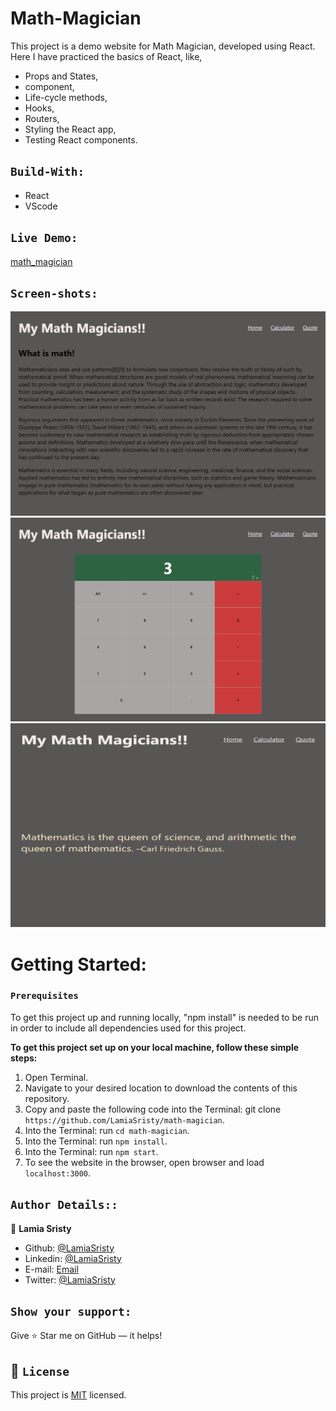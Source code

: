 # Math-Magician

This project is a demo website for Math Magician, developed using React. Here I have practiced the basics of React, like,
- Props and States,
- component,
- Life-cycle methods, 
- Hooks,
- Routers,
- Styling the React app,
- Testing React components.


## `Build-With:`

- React
- VScode

## `Live Demo:`

[math_magician](https://mathmagician.herokuapp.com/)

## `Screen-shots:`
<img src="assets/img/ss1.png">
<img src="assets/img/ss2.png">
<img src="assets/img/ss3.png">

# Getting Started:

### `Prerequisites`

To get this project up and running locally, "npm install" is needed to be run in order to include all dependencies used for this project.

**To get this project set up on your local machine, follow these simple steps:**

1. Open Terminal.
2. Navigate to your desired location to download the contents of this repository.
3. Copy and paste the following code into the Terminal: git clone `https://github.com/LamiaSristy/math-magician`.
4. Into the Terminal: run `cd math-magician`.
5. Into the Terminal: run `npm install`.
6. Into the Terminal: run `npm start`.
6. To see the website in the browser, open browser and load `localhost:3000`.


## `Author Details::`

👤 **Lamia Sristy**

- Github: [@LamiaSristy](https://github.com/LamiaSristy)
- Linkedin: [@LamiaSristy](https://www.linkedin.com/in/lamia-hemayet-sristy/)
- E-mail: <a href="mailto:lamiasristy@gmail.com?subject=Hello Lamia!">Email</a>  
- Twitter: [@LamiaSristy](https://twitter.com/lsristy1)


## `Show your support:`

Give ⭐ Star me on GitHub — it helps!

## 📝 `License`

This project is [MIT](lic.url) licensed.
